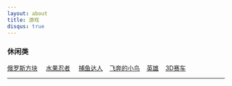```yaml
---
layout: about
title: 游戏
disqus: true
---
```



### 休闲类

[俄罗斯方块](http://tandaly.github.com/game/tetris) &nbsp; &nbsp; [水果忍者](http://tandaly.github.com/game/fruit) &nbsp; &nbsp; [捕鱼达人](http://tandaly.github.com/game/fishjoy) &nbsp; &nbsp;[飞奔的小鸟](http://tandaly.github.com/game/bird) &nbsp; &nbsp;[英雄](http://tandaly.github.com/game/hungryhero) &nbsp; &nbsp;[3D赛车](http://tandaly.github.com/game/racing) &nbsp; &nbsp;

---


    

